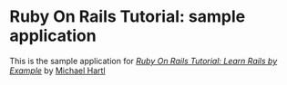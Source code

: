 # Ruby On Rails Tutorial: sample application

This is the sample application for
[*Ruby On Rails Tutorial: Learn Rails by Example*](http://railstutorial.org/)
by [Michael Hartl](http://michaelhartl.com/)